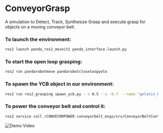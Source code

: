 # ConveyorGrasp
A simulation to Detect, Track, Synthesize Grasp and execute grasp for objects on a moving conveyor belt.

### To launch the environment:
```bash
ros2 launch panda_ros2_moveit2 panda_interface.launch.py
```

### To start the open loop grasping:
```bash
ros2 run pandarobotmove pandarobotcloseloopyolo
```

### To spawn the YCB object in our environment:
```bash
ros2 run ros2_grasping spawn_ycb.py --x 0.5 --y -0.7  --name "gelatin_box"
```

### To power the conveyor belt and control it:
```bash
ros2 service call /CONVEYORPOWER conveyorbelt_msgs/srv/ConveyorBeltControl "{power: 2.5}"
```

![Demo Video](path/to/your-gif.gif)

